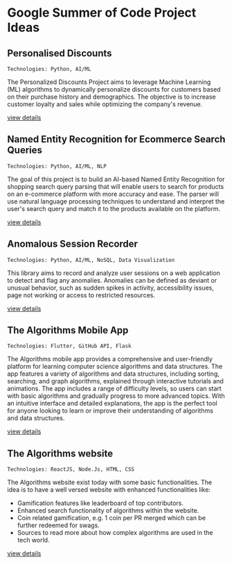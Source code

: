 # Google Summer of Code Project Ideas

## Personalised Discounts
```
Technologies: Python, AI/ML
```
The Personalized Discounts Project aims to leverage Machine Learning (ML) algorithms to dynamically personalize discounts for customers based on their purchase history and demographics. The objective is to increase customer loyalty and sales while optimizing the company's revenue.

[view details](project_ideas/PersonalisedDiscounts.md)

## Named Entity Recognition for Ecommerce Search Queries

```
Technologies: Python, AI/ML, NLP
```

The goal of this project is to build an AI-based Named Entity Recognition for shopping search query parsing that will enable users to search for products on an e-commerce platform with more accuracy and ease. The parser will use natural language processing techniques to understand and interpret the user's search query and match it to the products available on the platform.

[view details](project_ideas/NamedEntityRecognitionForEcommerceSearchQueries.md)


## Anomalous Session Recorder

```
Technologies: Python, AI/ML, NoSQL, Data Visualization
```

This library aims to record and analyze user sessions on a web application to detect and flag any anomalies. Anomalies can be defined as deviant or unusual behavior, such as sudden spikes in activity, accessibility issues, page not working or access to restricted resources.

[view details](project_ideas/AnomalousSessionRecorder.md)


## The Algorithms Mobile App

```
Technologies: Flutter, GitHub API, Flask
```

The Algorithms mobile app provides a comprehensive and user-friendly platform for learning computer science algorithms and data structures. The app features a variety of algorithms and data structures, including sorting, searching, and graph algorithms, explained through interactive tutorials and animations. The app includes a range of difficulty levels, so users can start with basic algorithms and gradually progress to more advanced topics. With an intuitive interface and detailed explanations, the app is the perfect tool for anyone looking to learn or improve their understanding of algorithms and data structures.

[view details](project_ideas/TheAlgorithmsMobileApp.md)

## The Algorithms website

```
Technologies: ReactJS, Node.Js, HTML, CSS
```

The Algorithms website exist today with some basic functionalities. The idea is to have a well versed website with enhanced functionalities like:
  - Gamification features like leaderboard of top contributors.
  - Enhanced search functionality of algorithms within the website.
  - Coin related gamification, e.g. 1 coin per PR merged which can be further redeemed for swags.
  - Sources to read more about how complex algorithms are used in the tech world.

[view details](project_ideas/TheAlgorithmsWebsite.md)

